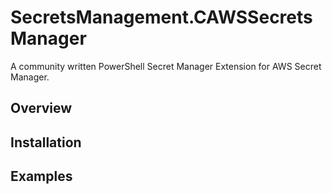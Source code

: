 # SecretsManagement.CAWSSecretsManager

A community written PowerShell Secret Manager Extension for AWS Secret Manager.

## Overview

## Installation

## Examples

